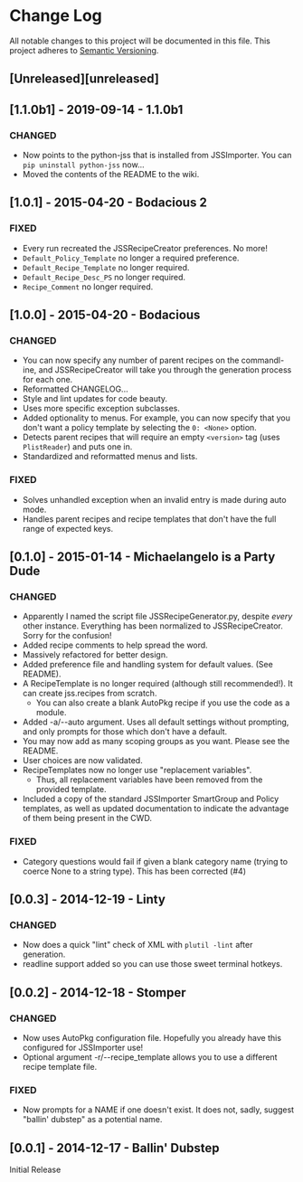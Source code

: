 # Change Log
All notable changes to this project will be documented in this file.
This project adheres to [Semantic Versioning](http://semver.org/).

## [Unreleased][unreleased]

## [1.1.0b1] - 2019-09-14 - 1.1.0b1
### CHANGED
- Now points to the python-jss that is installed from JSSImporter. You can `pip uninstall python-jss` now...
- Moved the contents of the README to the wiki.

## [1.0.1] - 2015-04-20 - Bodacious 2
### FIXED
- Every run recreated the JSSRecipeCreator preferences. No more!
- ```Default_Policy_Template``` no longer a required preference.
- ```Default_Recipe_Template``` no longer required.
- ```Default_Recipe_Desc_PS``` no longer required.
- ```Recipe_Comment``` no longer required.

## [1.0.0] - 2015-04-20 - Bodacious
### CHANGED
- You can now specify any number of parent recipes on the commandl-ine, and JSSRecipeCreator will take you through the generation process for each one.
- Reformatted CHANGELOG...
- Style and lint updates for code beauty.
- Uses more specific exception subclasses.
- Added optionality to menus. For example, you can now specify that you don't want a policy template by selecting the `0: <None>` option.
- Detects parent recipes that will require an empty `<version>` tag (uses `PlistReader`) and puts one in.
- Standardized and reformatted menus and lists.

### FIXED
- Solves unhandled exception when an invalid entry is made during auto mode.
- Handles parent recipes and recipe templates that don't have the full range of expected keys.

## [0.1.0] - 2015-01-14 - Michaelangelo is a Party Dude
### CHANGED
- Apparently I named the script file JSSRecipeGenerator.py, despite *every* other instance. Everything has been normalized to JSSRecipeCreator. Sorry for the confusion!
- Added recipe comments to help spread the word.
- Massively refactored for better design.
- Added preference file and handling system for default values. (See README).
- A RecipeTemplate is no longer required (although still recommended!). It can create jss.recipes from scratch.
	- You can also create a blank AutoPkg recipe if you use the code as a module.
- Added -a/--auto argument. Uses all default settings without prompting, and only prompts for those which don't have a default.
- You may now add as many scoping groups as you want. Please see the README.
- User choices are now validated.
- RecipeTemplates now no longer use "replacement variables".
	- Thus, all replacement variables have been removed from the provided template.
- Included a copy of the standard JSSImporter SmartGroup and Policy templates, as well as updated documentation to indicate the advantage of them being present in the CWD.

### FIXED
- Category questions would fail if given a blank category name (trying to coerce None to a string type). This has been corrected (#4)

## [0.0.3] - 2014-12-19 - Linty
### CHANGED

- Now does a quick "lint" check of XML with ```plutil -lint``` after generation.
- readline support added so you can use those sweet terminal hotkeys.

## [0.0.2] - 2014-12-18 - Stomper
### CHANGED
- Now uses AutoPkg configuration file. Hopefully you already have this configured for JSSImporter use!
- Optional argument -r/--recipe_template allows you to use a different recipe template file.

### FIXED
- Now prompts for a NAME if one doesn't exist. It does not, sadly, suggest "ballin' dubstep" as a potential name.

## [0.0.1] - 2014-12-17 - Ballin' Dubstep

Initial Release
